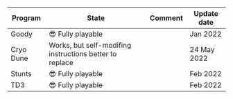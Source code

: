 
| Program | State | Comment | Update date |
|--|--|--|--|
| Goody | :sunglasses: Fully playable | | Jan 2022 |
| Cryo Dune | Works, but self-modifing instructions better to replace | | 24 May 2022 |
| Stunts | :sunglasses: Fully playable |  | Feb 2022 |
| TD3 | :sunglasses: Fully playable |  | Feb 2022 |
